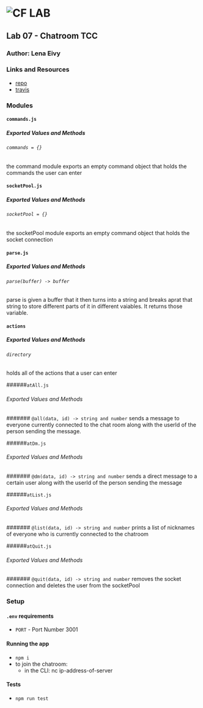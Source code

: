 ![CF](http://i.imgur.com/7v5ASc8.png) LAB
=================================================

## Lab 07 - Chatroom TCC

### Author: Lena Eivy

### Links and Resources
* [repo](https://github.com/applena/07-tcp-server)
* [travis](https://travis-ci.com/applena/07-tcp-server.svg?branch=master)

### Modules
#### `commands.js`
##### Exported Values and Methods

###### `commands = {}`
the command module exports an empty command object that holds the commands the user can enter

#### `socketPool.js`
##### Exported Values and Methods

###### `socketPool = {}`
the socketPool module exports an empty command object that holds the socket connection

#### `parse.js`
##### Exported Values and Methods

###### `parse(buffer) -> buffer`
parse is given a buffer that it then turns into a string and breaks aprat that string to store different parts of it in different vaiables. It returns those variable.

#### `actions`
##### Exported Values and Methods

###### `directory`
holds all of the actions that a user can enter

######`atAll.js`
###### Exported Values and Methods

####### `@all(data, id) -> string and number`
sends a message to everyone currently connected to the chat room along with the userId of the person sending the message.

######`atDm.js`
###### Exported Values and Methods

####### `@dm(data, id) -> string and number`
sends a direct message to a certain user along with the userId of the person sending the message

######`atList.js`
###### Exported Values and Methods

####### `@list(data, id) -> string and number`
prints a list of nicknames of everyone who is currently connected to the chatroom

######`atQuit.js`
###### Exported Values and Methods

####### `@quit(data, id) -> string and number`
removes the socket connection and deletes the user from the socketPool


### Setup
#### `.env` requirements
* `PORT` - Port Number 3001

#### Running the app
* `npm i`
* to join the chatroom:
  * in the CLI: nc ip-address-of-server

#### Tests
* `npm run test`

